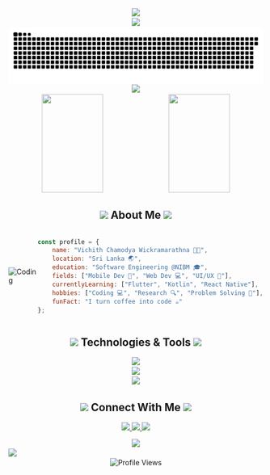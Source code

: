 <div align="center">
  <img src="https://capsule-render.vercel.app/api?type=waving&color=gradient&text=Welcome%20to%20My%20World!&height=150&animation=fadeIn&fontColor=fff&fontSize=40&fontAlignY=35&desc=A%20Passionate%20Full%20Stack%20Developer&descAlignY=55&descSize=20"/>
</div>

<div align="center">
  <img src="https://readme-typing-svg.herokuapp.com/?lines=Full%20Stack%20Developer%20💻;Mobile%20App%20Developer%20📱;UI/UX%20Enthusiast%20🎨;Always%20Learning%20📚&font=Fira%20Code&center=true&width=440&height=45&color=f75c7e&vCenter=true&size=22&pause=1000">
</div>

<picture>
  <source media="(prefers-color-scheme: dark)" srcset="https://raw.githubusercontent.com/VichithChamodya/VichithChamodya/output/github-contribution-grid-snake-dark.svg">
  <source media="(prefers-color-scheme: light)" srcset="https://raw.githubusercontent.com/VichithChamodya/VichithChamodya/output/github-contribution-grid-snake.svg">
  <img alt="github contribution grid snake animation" src="https://raw.githubusercontent.com/VichithChamodya/VichithChamodya/output/github-contribution-grid-snake.svg">
</picture>

<div align="center">
  <img src="https://github-profile-trophy.vercel.app/?username=VichithChamodya&theme=radical&no-frame=false&no-bg=true&margin-w=15&margin-h=15&column=7" />
</div>

<div align="center">
  <img width="49%" height="195px" src="https://github-readme-stats-sigma-five.vercel.app/api?username=VichithChamodya&show_icons=true&count_private=true&hide_border=true&title_color=ff91a4&icon_color=ff91a4&text_color=c9d1d9&bg_color=0d1117&ring_color=ff91a4" /> 
  <img width="49%" height="195px" src="https://github-readme-streak-stats.herokuapp.com/?user=VichithChamodya&theme=radical&hide_border=true&ring=ff91a4" />
</div>

<div align="center">
  <h2>
    <img src="https://media2.giphy.com/media/QssGEmpkyEOhBCb7e1/giphy.gif?cid=ecf05e47a0n3gi1bfqntqmob8g9aid1oyj2wr3ds3mg700bl&rid=giphy.gif" width ="25">
    About Me
    <img src="https://media.giphy.com/media/WUlplcMpOCEmTGBtBW/giphy.gif" width="35">
  </h2>
</div>

<div style="display: flex; align-items: center;">
  <img align="right" alt="Coding" width="400" src="https://user-images.githubusercontent.com/74038190/229223263-cf2e4b07-2615-4f87-9c38-e37600f8381a.gif">
  
  <div>
    
```javascript
const profile = {
    name: "Vichith Chamodya Wickramarathna 👨‍💻",
    location: "Sri Lanka 🌏",
    education: "Software Engineering @NIBM 🎓",
    fields: ["Mobile Dev 📱", "Web Dev 💻", "UI/UX 🎨"],
    currentlyLearning: ["Flutter", "Kotlin", "React Native"],
    hobbies: ["Coding 💻", "Research 🔍", "Problem Solving 🧩"],
    funFact: "I turn coffee into code ☕"
};
```
    
  </div>
</div>

<div align="center">
  <h2>
    <img src="https://media2.giphy.com/media/QssGEmpkyEOhBCb7e1/giphy.gif?cid=ecf05e47a0n3gi1bfqntqmob8g9aid1oyj2wr3ds3mg700bl&rid=giphy.gif" width="25">
    Technologies & Tools
    <img src="https://user-images.githubusercontent.com/74038190/212284087-bbe7e430-757e-4901-90bf-4cd2ce3e1852.gif" width="35">
  </h2>
</div>

<div align="center">
  <img src="https://skillicons.dev/icons?i=flutter,kotlin,java,javascript,python,html,css,php,react,jquery,bootstrap,firebase,mysql&theme=dark" />
</div>

<div align="center">
  <img src="https://github-readme-activity-graph.vercel.app/graph?username=VichithChamodya&bg_color=0d1117&color=ff91a4&line=ff91a4&point=ff91a4&area=true&hide_border=true" />
</div>

<div align="center">
  <img height="180em" src="https://github-readme-stats-sigma-five.vercel.app/api/top-langs/?username=VichithChamodya&layout=compact&theme=radical&hide_border=true" />
</div>

<div align="center">
  <h2>
    <img src="https://user-images.githubusercontent.com/74038190/216120981-b9507c36-0e04-4469-8e27-c99271b45ba5.png" width="30">
    Connect With Me
    <img src="https://user-images.githubusercontent.com/74038190/216120986-f2752ca9-fe82-4aa3-befe-0a58db010d85.png" width="30">
  </h2>
</div>

<p align="center">
  <a href="https://vichithchamodya-resume.netlify.app/">
    <img src="https://img.shields.io/badge/Portfolio-%23000000.svg?style=for-the-badge&logo=firefox&logoColor=#FF7139" />
  </a>
  <a href="https://www.linkedin.com/in/vichith-wickramarathna">
    <img src="https://img.shields.io/badge/linkedin-%230077B5.svg?style=for-the-badge&logo=linkedin&logoColor=white" />
  </a>
  <a href="mailto:vichithwikramarathna@gmail.com">
    <img src="https://img.shields.io/badge/Gmail-D14836?style=for-the-badge&logo=gmail&logoColor=white" />
  </a>
</p>

<div align="center">
  <img src="https://raw.githubusercontent.com/Trilokia/Trilokia/379277808c61ef204768a61bbc5d25bc7798ccf1/bottom_header.svg" />
</div>

<img src="https://capsule-render.vercel.app/api?type=waving&color=gradient&height=120&section=footer&animation=twinkling"/>

<div align="center">
  <img src="https://komarev.com/ghpvc/?username=VichithChamodya&label=Profile%20Views&color=ff69b4&style=for-the-badge&logo=github" alt="Profile Views" />
</div>
